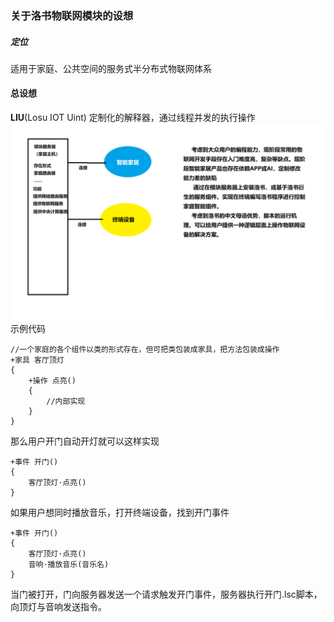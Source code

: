 ### 关于洛书物联网模块的设想
##### 定位
适用于家庭、公共空间的服务式半分布式物联网体系
#### 总设想
**LIU**(Losu IOT Uint)
定制化的解释器，通过线程并发的执行操作
![输入图片说明](%E6%B4%9B%E4%B9%A6%E7%89%A9%E8%81%94%E7%BD%91.png)
示例代码

```
//一个家庭的各个组件以类的形式存在，但可把类包装成家具，把方法包装成操作
+家具 客厅顶灯
{
    +操作 点亮()
    {
        //内部实现
    }
}
```
那么用户开门自动开灯就可以这样实现

```
+事件 开门()
{
    客厅顶灯·点亮()
}
```
如果用户想同时播放音乐，打开终端设备，找到开门事件

```
+事件 开门()
{
    客厅顶灯·点亮()
    音响·播放音乐(音乐名)
}
```
当门被打开，门向服务器发送一个请求触发开门事件，服务器执行开门.lsc脚本，向顶灯与音响发送指令。


 